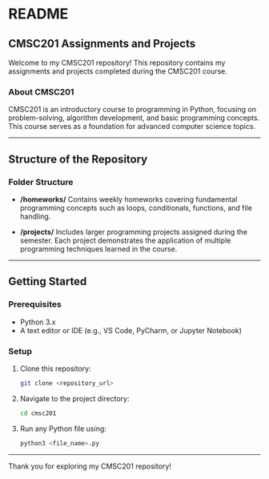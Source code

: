 # README

## CMSC201 Assignments and Projects

Welcome to my CMSC201 repository! This repository contains my assignments and projects completed during the CMSC201 course.

### About CMSC201
CMSC201 is an introductory course to programming in Python, focusing on problem-solving, algorithm development, and basic programming concepts. This course serves as a foundation for advanced computer science topics.

---

## Structure of the Repository

### Folder Structure
- **/homeworks/**
  Contains weekly homeworks covering fundamental programming concepts such as loops, conditionals, functions, and file handling.

- **/projects/**
  Includes larger programming projects assigned during the semester. Each project demonstrates the application of multiple programming techniques learned in the course.

---

## Getting Started

### Prerequisites
- Python 3.x
- A text editor or IDE (e.g., VS Code, PyCharm, or Jupyter Notebook)

### Setup
1. Clone this repository:
   ```bash
   git clone <repository_url>
   ```
2. Navigate to the project directory:
   ```bash
   cd cmsc201
   ```
3. Run any Python file using:
   ```bash
   python3 <file_name>.py
   ```

---

Thank you for exploring my CMSC201 repository!
